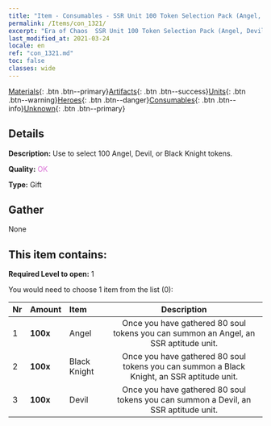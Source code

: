 ```yaml
---
title: "Item - Consumables - SSR Unit 100 Token Selection Pack (Angel, Devil, Black Knight)"
permalink: /Items/con_1321/
excerpt: "Era of Chaos  SSR Unit 100 Token Selection Pack (Angel, Devil, Black Knight)"
last_modified_at: 2021-03-24
locale: en
ref: "con_1321.md"
toc: false
classes: wide
---
```

 [Materials](/Items/){: .btn .btn--primary}[Artifacts](/Items/Artifacts/){: .btn .btn--success}[Units](/Items/Units/){: .btn .btn--warning}[Heroes](/Items/Heroes/){: .btn .btn--danger}[Consumables](/Items/Consumables/){: .btn .btn--info}[Unknown](/Items/Unknown/){: .btn .btn--primary}

## Details
 **Description:** Use to select 100 Angel, Devil, or Black Knight tokens.

 **Quality:** <span style="color: #DA70D6">OK</span>

 **Type:** Gift

## Gather

  None

## This item contains:

 **Required Level to open:** 1

 You would need to choose 1 item from the list (0):

  | Nr | Amount |     Item    | Description |
  |:---|:-------|:------------|:-----------:|
  | 1 |  **100x** | Angel | Once you have gathered 80 soul tokens you can summon an Angel, an SSR aptitude unit.  | 
  | 2 |  **100x** | Black Knight | Once you have gathered 80 soul tokens you can summon a Black Knight, an SSR aptitude unit.  | 
  | 3 |  **100x** | Devil | Once you have gathered 80 soul tokens you can summon a Devil, an SSR aptitude unit.  | 
